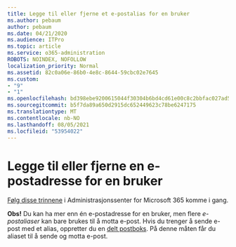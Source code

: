 ```yaml
---
title: Legge til eller fjerne et e-postalias for en bruker
ms.author: pebaum
author: pebaum
ms.date: 04/21/2020
ms.audience: ITPro
ms.topic: article
ms.service: o365-administration
ROBOTS: NOINDEX, NOFOLLOW
localization_priority: Normal
ms.assetid: 82c0a06e-86b0-4e8c-8644-59cbc02e7645
ms.custom:
- "9"
- "1"
ms.openlocfilehash: bd398ebe9200615044f30304b6bd4cd61e00c8c2bbfac027ad50c9f5489b1734
ms.sourcegitcommit: b5f7da89a650d2915dc652449623c78be6247175
ms.translationtype: MT
ms.contentlocale: nb-NO
ms.lasthandoff: 08/05/2021
ms.locfileid: "53954022"
---
```

# <a name="add-or-remove-an-email-address-for-a-user"></a>Legge til eller fjerne en e-postadresse for en bruker

[Følg disse trinnene](https://portal.office.com/AdminPortal/Home#/AssistedGuide/addemailoptions) i Administrasjonssenter for Microsoft 365 komme i gang.

 **Obs!** Du kan ha mer enn én e-postadresse for en bruker, men flere  *e-postaliaser*  kan bare brukes til å motta e-post. Hvis du trenger å sende e-post med et alias, oppretter du en [delt postboks](https://docs.microsoft.com/microsoft-365/admin/email/create-a-shared-mailbox). På denne måten får du aliaset til å sende og motta e-post.
  